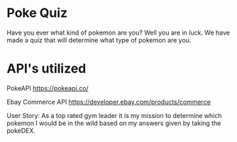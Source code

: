 # Poke Quiz
Have you ever what kind of pokemon are you? Well you are in luck. We have made a quiz that will determine what type of pokemon are you.

# API's utilized
PokeAPI
https://pokeapi.co/

Ebay Commerce API
https://developer.ebay.com/products/commerce

User Story:
As a top rated gym leader it is my mission to determine which pokemon I would be in the wild based on my answers given by taking the pokeDEX.
